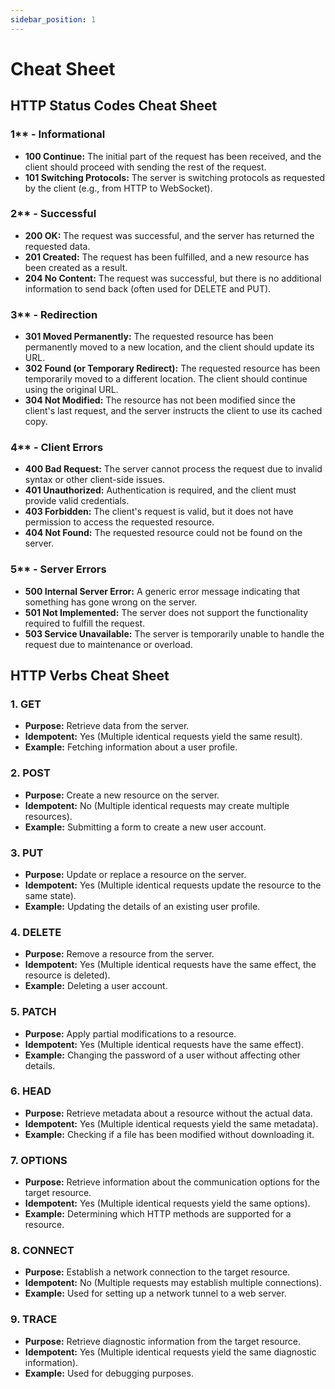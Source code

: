 ```yaml
---
sidebar_position: 1
---
```


# Cheat Sheet

## HTTP Status Codes Cheat Sheet

### 1\*\* - Informational

- **100 Continue:** The initial part of the request has been received, and the client should proceed with sending the rest of the request.
- **101 Switching Protocols:** The server is switching protocols as requested by the client (e.g., from HTTP to WebSocket).

### 2\*\* - Successful

- **200 OK:** The request was successful, and the server has returned the requested data.
- **201 Created:** The request has been fulfilled, and a new resource has been created as a result.
- **204 No Content:** The request was successful, but there is no additional information to send back (often used for DELETE and PUT).

### 3\*\* - Redirection

- **301 Moved Permanently:** The requested resource has been permanently moved to a new location, and the client should update its URL.
- **302 Found (or Temporary Redirect):** The requested resource has been temporarily moved to a different location. The client should continue using the original URL.
- **304 Not Modified:** The resource has not been modified since the client's last request, and the server instructs the client to use its cached copy.

### 4\*\* - Client Errors

- **400 Bad Request:** The server cannot process the request due to invalid syntax or other client-side issues.
- **401 Unauthorized:** Authentication is required, and the client must provide valid credentials.
- **403 Forbidden:** The client's request is valid, but it does not have permission to access the requested resource.
- **404 Not Found:** The requested resource could not be found on the server.

### 5\*\* - Server Errors

- **500 Internal Server Error:** A generic error message indicating that something has gone wrong on the server.
- **501 Not Implemented:** The server does not support the functionality required to fulfill the request.
- **503 Service Unavailable:** The server is temporarily unable to handle the request due to maintenance or overload.

## HTTP Verbs Cheat Sheet

### 1. GET

- **Purpose:** Retrieve data from the server.
- **Idempotent:** Yes (Multiple identical requests yield the same result).
- **Example:** Fetching information about a user profile.

### 2. POST

- **Purpose:** Create a new resource on the server.
- **Idempotent:** No (Multiple identical requests may create multiple resources).
- **Example:** Submitting a form to create a new user account.

### 3. PUT

- **Purpose:** Update or replace a resource on the server.
- **Idempotent:** Yes (Multiple identical requests update the resource to the same state).
- **Example:** Updating the details of an existing user profile.

### 4. DELETE

- **Purpose:** Remove a resource from the server.
- **Idempotent:** Yes (Multiple identical requests have the same effect, the resource is deleted).
- **Example:** Deleting a user account.

### 5. PATCH

- **Purpose:** Apply partial modifications to a resource.
- **Idempotent:** Yes (Multiple identical requests have the same effect).
- **Example:** Changing the password of a user without affecting other details.

### 6. HEAD

- **Purpose:** Retrieve metadata about a resource without the actual data.
- **Idempotent:** Yes (Multiple identical requests yield the same metadata).
- **Example:** Checking if a file has been modified without downloading it.

### 7. OPTIONS

- **Purpose:** Retrieve information about the communication options for the target resource.
- **Idempotent:** Yes (Multiple identical requests yield the same options).
- **Example:** Determining which HTTP methods are supported for a resource.

### 8. CONNECT

- **Purpose:** Establish a network connection to the target resource.
- **Idempotent:** No (Multiple requests may establish multiple connections).
- **Example:** Used for setting up a network tunnel to a web server.

### 9. TRACE

- **Purpose:** Retrieve diagnostic information from the target resource.
- **Idempotent:** Yes (Multiple identical requests yield the same diagnostic information).
- **Example:** Used for debugging purposes.
